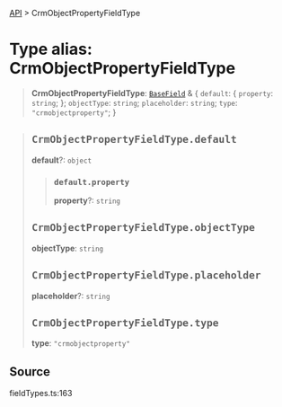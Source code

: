 [API](../index.md) > CrmObjectPropertyFieldType

# Type alias: CrmObjectPropertyFieldType

> **CrmObjectPropertyFieldType**: [`BaseField`](type-alias.BaseField.md) & \{
  `default`: \{
    `property`: `string`;
  };
  `objectType`: `string`;
  `placeholder`: `string`;
  `type`: `"crmobjectproperty"`;
 }

> ## `CrmObjectPropertyFieldType.default`
>
> **default**?: `object`
>
> > ### `default.property`
> >
> > **property**?: `string`
> >
> >
>
> ## `CrmObjectPropertyFieldType.objectType`
>
> **objectType**: `string`
>
> ## `CrmObjectPropertyFieldType.placeholder`
>
> **placeholder**?: `string`
>
> ## `CrmObjectPropertyFieldType.type`
>
> **type**: `"crmobjectproperty"`
>
>

## Source

fieldTypes.ts:163
